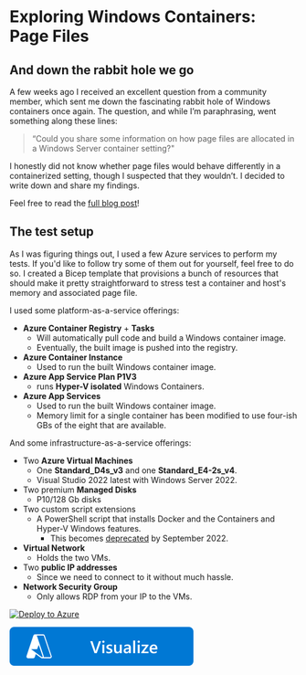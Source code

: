 # Exploring Windows Containers: Page Files

## And down the rabbit hole we go

A few weeks ago I received an excellent question from a community member, which sent me down the fascinating rabbit hole of Windows containers once again. The question, and while I’m paraphrasing, went something along these lines:

> “Could you share some information on how page files are allocated in a Windows Server container setting?"

I honestly did not know whether page files would behave differently in a containerized setting, though I suspected that they wouldn’t. I decided to write down and share my findings.

Feel free to read the [full blog post](https://thomasvanlaere.com/posts/2022/02/exploring-windows-containers-page-files/)!

## The test setup

As I was figuring things out, I used a few Azure services to perform my tests. If you'd like to follow try some of them out for yourself, feel free to do so. I created a Bicep template that provisions a bunch of resources that should make it pretty straightforward to stress test a container and host's memory and associated page file.

I used some platform-as-a-service offerings:

- __Azure Container Registry__ + __Tasks__
  - Will automatically pull code and build a Windows container image.
  - Eventually, the built image is pushed into the registry.
- __Azure Container Instance__
  - Used to run the built Windows container image.
- __Azure App Service Plan P1V3__
  - runs __Hyper-V isolated__ Windows Containers.
- __Azure App Services__
  - Used to run the built Windows container image.
  - Memory limit for a single container has been modified to use four-ish GBs of the eight that are available.

And some infrastructure-as-a-service offerings:

- Two __Azure Virtual Machines__
  - One __Standard_D4s_v3__ and one __Standard_E4-2s_v4__.
  - Visual Studio 2022 latest with Windows Server 2022.
- Two premium __Managed Disks__
  - P10/128 Gb disks
- Two custom script extensions
  - A PowerShell script that installs Docker and the Containers and Hyper-V Windows features.
    - This becomes [deprecated](https://docs.microsoft.com/en-us/virtualization/windowscontainers/quick-start/set-up-environment?tabs=Windows-Server#install-docker) by September 2022.
- __Virtual Network__
  - Holds the two VMs.
- Two __public IP addresses__
  - Since we need to connect to it without much hassle.
- __Network Security Group__
  - Only allows RDP from your IP to the VMs.


[![Deploy to Azure](https://aka.ms/deploytoazurebutton)](https://portal.azure.com/#create/Microsoft.Template/uri/https%3A%2F%2Fraw.githubusercontent.com%2FThomVanL%2Fblog-2022-02-exploring-windows-containers-page-files%2Fmain%2F%2Fazuredeploy.json)

[![Visualize](https://raw.githubusercontent.com/Azure/azure-quickstart-templates/master/1-CONTRIBUTION-GUIDE/images/visualizebutton.svg?sanitize=true)](http://armviz.io/#/?load=https%3A%2F%2Fraw.githubusercontent.com%2FThomVanL%2Fblog-2022-02-exploring-windows-containers-page-files%2Fmain%2F%2Fazuredeploy.json)
